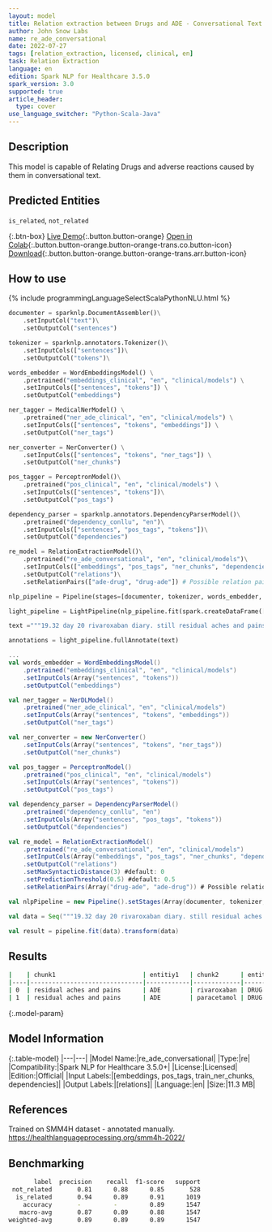 ```yaml
---
layout: model
title: Relation extraction between Drugs and ADE - Conversational Text
author: John Snow Labs
name: re_ade_conversational
date: 2022-07-27
tags: [relation_extraction, licensed, clinical, en]
task: Relation Extraction
language: en
edition: Spark NLP for Healthcare 3.5.0
spark_version: 3.0
supported: true
article_header:
  type: cover
use_language_switcher: "Python-Scala-Java"
---
```


## Description

This model is capable of Relating Drugs and adverse reactions caused by them in conversational text.

## Predicted Entities

`is_related`, `not_related`

{:.btn-box}
[Live Demo](https://demo.johnsnowlabs.com/healthcare/RE_ADE/){:.button.button-orange}
[Open in Colab](https://colab.research.google.com/github/JohnSnowLabs/spark-nlp-workshop/blob/master/tutorials/Certification_Trainings/Healthcare/10.Clinical_Relation_Extraction.ipynb){:.button.button-orange.button-orange-trans.co.button-icon}
[Download](https://s3.amazonaws.com/auxdata.johnsnowlabs.com/clinical/models/re_ade_conversational_en_3.5.0_3.0_1658956087191.zip){:.button.button-orange.button-orange-trans.arr.button-icon}

## How to use



<div class="tabs-box" markdown="1">
{% include programmingLanguageSelectScalaPythonNLU.html %}

```python
documenter = sparknlp.DocumentAssembler()\
    .setInputCol("text")\
    .setOutputCol("sentences")

tokenizer = sparknlp.annotators.Tokenizer()\
    .setInputCols(["sentences"])\
    .setOutputCol("tokens")\

words_embedder = WordEmbeddingsModel() \
    .pretrained("embeddings_clinical", "en", "clinical/models") \
    .setInputCols(["sentences", "tokens"]) \
    .setOutputCol("embeddings")

ner_tagger = MedicalNerModel() \
    .pretrained("ner_ade_clinical", "en", "clinical/models") \
    .setInputCols(["sentences", "tokens", "embeddings"]) \
    .setOutputCol("ner_tags")

ner_converter = NerConverter() \
    .setInputCols(["sentences", "tokens", "ner_tags"]) \
    .setOutputCol("ner_chunks")

pos_tagger = PerceptronModel()\
    .pretrained("pos_clinical", "en", "clinical/models") \
    .setInputCols(["sentences", "tokens"])\
    .setOutputCol("pos_tags")

dependency_parser = sparknlp.annotators.DependencyParserModel()\
    .pretrained("dependency_conllu", "en")\
    .setInputCols(["sentences", "pos_tags", "tokens"])\
    .setOutputCol("dependencies")

re_model = RelationExtractionModel()\
    .pretrained("re_ade_conversational", "en", "clinical/models")\
    .setInputCols(["embeddings", "pos_tags", "ner_chunks", "dependencies"])\
    .setOutputCol("relations")\
    .setRelationPairs(["ade-drug", "drug-ade"]) # Possible relation pairs. Default: All Relations.

nlp_pipeline = Pipeline(stages=[documenter, tokenizer, words_embedder, pos_tagger, ner_tagger, ner_converter, dependency_parser, re_model])

light_pipeline = LightPipeline(nlp_pipeline.fit(spark.createDataFrame([[""]]).toDF("text")))

text ="""19.32 day 20 rivaroxaban diary. still residual aches and pains; only had 4 paracetamol today."""

annotations = light_pipeline.fullAnnotate(text)
```
```scala
...
val words_embedder = WordEmbeddingsModel()
    .pretrained("embeddings_clinical", "en", "clinical/models")
    .setInputCols(Array("sentences", "tokens"))
    .setOutputCol("embeddings")

val ner_tagger = NerDLModel()
    .pretrained("ner_ade_clinical", "en", "clinical/models")
    .setInputCols(Array("sentences", "tokens", "embeddings"))
    .setOutputCol("ner_tags")

val ner_converter = new NerConverter()
    .setInputCols(Array("sentences", "tokens", "ner_tags"))
    .setOutputCol("ner_chunks")

val pos_tagger = PerceptronModel()
    .pretrained("pos_clinical", "en", "clinical/models")
    .setInputCols(Array("sentences", "tokens"))
    .setOutputCol("pos_tags")

val dependency_parser = DependencyParserModel()
    .pretrained("dependency_conllu", "en")
    .setInputCols(Array("sentences", "pos_tags", "tokens"))
    .setOutputCol("dependencies")

val re_model = RelationExtractionModel()
    .pretrained("re_ade_conversational", "en", "clinical/models")
    .setInputCols(Array("embeddings", "pos_tags", "ner_chunks", "dependencies"))
    .setOutputCol("relations")
    .setMaxSyntacticDistance(3) #default: 0 
    .setPredictionThreshold(0.5) #default: 0.5 
    .setRelationPairs(Array("drug-ade", "ade-drug")) # Possible relation pairs. Default: All Relations.

val nlpPipeline = new Pipeline().setStages(Array(documenter, tokenizer, words_embedder, pos_tagger, ner_tagger, ner_chunker, dependency_parser, re_model))

val data = Seq("""19.32 day 20 rivaroxaban diary. still residual aches and pains; only had 4 paracetamol today.""").toDS.toDF("text")

val result = pipeline.fit(data).transform(data)
```
</div>

## Results

```bash
|    | chunk1                        | entitiy1   | chunk2      | entity2 | relation    |
|----|-------------------------------|------------|-------------|---------|-------------|
| 0  | residual aches and pains      | ADE        | rivaroxaban | DRUG    | is_related  |
| 1  | residual aches and pains      | ADE        | paracetamol | DRUG    | not_related |
```

{:.model-param}
## Model Information

{:.table-model}
|---|---|
|Model Name:|re_ade_conversational|
|Type:|re|
|Compatibility:|Spark NLP for Healthcare 3.5.0+|
|License:|Licensed|
|Edition:|Official|
|Input Labels:|[embeddings, pos_tags, train_ner_chunks, dependencies]|
|Output Labels:|[relations]|
|Language:|en|
|Size:|11.3 MB|

## References

Trained on SMM4H dataset - annotated manually. https://healthlanguageprocessing.org/smm4h-2022/

## Benchmarking

```bash
       label  precision    recall  f1-score   support
 not_related       0.81      0.88      0.85       528
  is_related       0.94      0.89      0.91      1019
    accuracy       -         -         0.89      1547
   macro-avg       0.87      0.89      0.88      1547
weighted-avg       0.89      0.89      0.89      1547
```
